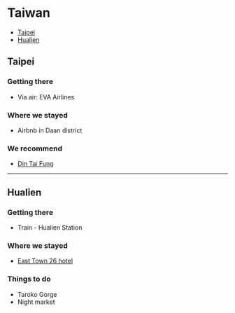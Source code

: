 # Taiwan

* [Taipei](#taipei)
* [Hualien](#hualien)

## <a name="taipei"></a> Taipei

### Getting there

- Via air: EVA Airlines

### Where we stayed

- Airbnb in Daan district

### We recommend

- [Din Tai Fung](https://www.tripadvisor.com/Restaurant_Review-g293913-d1516879-Reviews-Din_Tai_Fung_Xinyi-Taipei.html)

<hr />

## <a name="hualien"></a> Hualien

### Getting there

* Train - Hualien Station

### Where we stayed

* [East Town 26 hotel](https://www.tripadvisor.com/Hotel_Review-g297907-d2589041-Reviews-East_Town_26-Hualien.html)

### Things to do

* Taroko Gorge
* Night market
